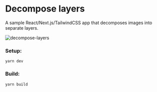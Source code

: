 # Decompose layers

A sample React/Next.js/TailwindCSS app that decomposes images into separate layers.

![decompose-layers](../docs/decompose-web.gif)

### Setup:

```
yarn dev
```

### Build:

```
yarn build
```
